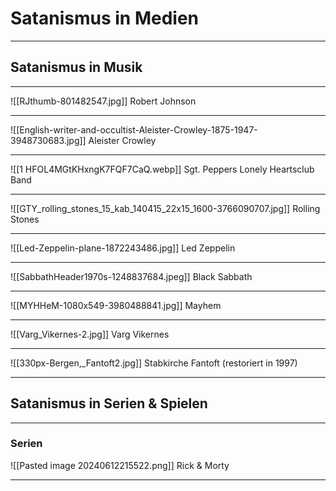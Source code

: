 # Satanismus in Medien
---
## Satanismus in Musik
---
![[RJthumb-801482547.jpg]]
Robert Johnson

---
![[English-writer-and-occultist-Aleister-Crowley-1875-1947-3948730683.jpg]]
Aleister Crowley

---
![[1 HFOL4MGtKHxngK7FQF7CaQ.webp]]
Sgt. Peppers Lonely Heartsclub Band

---
![[GTY_rolling_stones_15_kab_140415_22x15_1600-3766090707.jpg]]
Rolling Stones

---
![[Led-Zeppelin-plane-1872243486.jpg]]
Led Zeppelin

---
![[SabbathHeader1970s-1248837684.jpeg]]
Black Sabbath

---
![[MYHHeM-1080x549-3980488841.jpg]]
Mayhem

---
![[Varg_Vikernes-2.jpg]]
Varg Vikernes

---
![[330px-Bergen,_Fantoft2.jpg]]
Stabkirche Fantoft
(restoriert in 1997)

---
## Satanismus in Serien & Spielen

---
### Serien
![[Pasted image 20240612215522.png]]
Rick & Morty

---